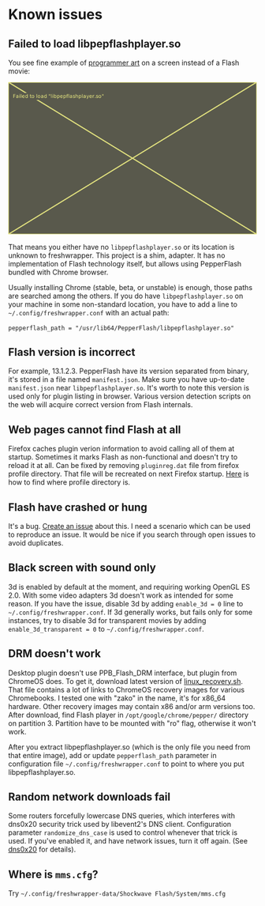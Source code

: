 # Known issues


## Failed to load libpepflashplayer.so

You see fine example of
[programmer art](http://en.wikipedia.org/wiki/Programmer_art)
on a screen instead of a Flash movie:

![missing libpepflashplayer.so](img-missing-pepflash.png)

That means you either have no `libpepflashplayer.so` or its location
is unknown to freshwrapper. This project is a shim, adapter. It has no
implementation of Flash technology itself, but allows using
PepperFlash bundled with Chrome browser.

Usually installing Chrome (stable, beta, or unstable) is enough, those
paths are searched among the others. If you do have
`libpepflashplayer.so` on your machine in some non-standard location,
you have to add a line to `~/.config/freshwrapper.conf` with an actual
path:
```
pepperflash_path = "/usr/lib64/PepperFlash/libpepflashplayer.so"
```

## Flash version is incorrect

For example, 13.1.2.3. PepperFlash have its version separated from
binary, it's stored in a file named `manifest.json`. Make sure you
have up-to-date `manifest.json` near `libpepflashplayer.so`. It's
worth to note this version is used only for plugin listing in
browser. Various version detection scripts on the web will acquire
correct version from Flash internals.


## Web pages cannot find Flash at all

Firefox caches plugin verion information to avoid calling all of them
at startup. Sometimes it marks Flash as non-functional and doesn't try
to reload it at all. Can be fixed by removing `pluginreg.dat` file
from firefox profile directory. That file will be recreated on next
Firefox startup.
[Here](https://support.mozilla.org/en-US/kb/profiles-where-firefox-stores-user-data)
is how to find where profile directory is.

## Flash have crashed or hung

It's a bug. [Create an issue](https://github.com/i-rinat/freshplayerplugin/issues)
about this. I need a scenario which can be used to reproduce an issue. It
would be nice if you search through open issues to avoid duplicates.


## Black screen with sound only

3d is enabled by default at the moment, and requiring working OpenGL ES 2.0. With
some video adapters 3d doesn't work as intended for some reason. If you have the
issue, disable 3d by adding `enable_3d = 0` line to `~/.config/freshwrapper.conf`.
If 3d generally works, but fails only for some instances, try to disable 3d
for transparent movies by adding `enable_3d_transparent = 0` to
`~/.config/freshwrapper.conf`.

## DRM doesn't work

Desktop plugin doesn't use PPB_Flash_DRM interface, but plugin from ChromeOS does.
To get it, download latest version of
[linux_recovery.sh](https://dl.google.com/dl/edgedl/chromeos/recovery/linux_recovery.sh).
That file contains a lot of links to ChromeOS recovery images for various Chromebooks.
I tested one with "zako" in the name, it's for x86_64 hardware. Other recovery images
may contain x86 and/or arm versions too. After download, find Flash player in
`/opt/google/chrome/pepper/` directory on partition 3. Partition have to be mounted
with "ro" flag, otherwise it won't work.

After you extract libpepflashplayer.so (which is the only file you need from that entire
image), add or update `pepperflash_path` parameter in configuration file
`~/.config/freshwrapper.conf` to point to where you put libpepflashplayer.so.

## Random network downloads fail

Some routers forcefully lowercase DNS queries, which interferes with dns0x20 security
trick used by libevent2's DNS client. Configuration parameter `randomize_dns_case` is
used to control whenever that trick is used. If you've enabled it, and have network
issues, turn it off again.
(See [dns0x20](https://tools.ietf.org/html/draft-vixie-dnsext-dns0x20-00) for details).

## Where is `mms.cfg`?

Try `~/.config/freshwrapper-data/Shockwave Flash/System/mms.cfg`
